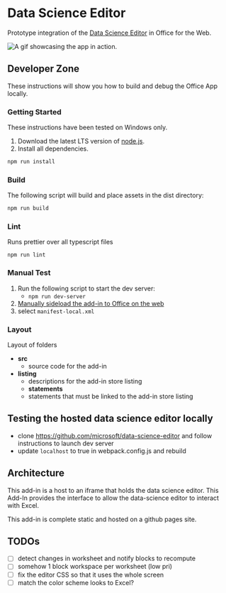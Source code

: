 # Data Science Editor

Prototype integration of the [Data Science Editor](https://microsoft.github.io/data-scienc-editor/) in Office for the Web.

![A gif showcasing the app in action.](https://microsoft.github.io/data-science-editor-excel/hosted_files/editorHowTo.gif)

## Developer Zone

These instructions will show you how to build and debug the Office App locally.

### Getting Started

These instructions have been tested on Windows only.

1. Download the latest LTS version of [node.js](https://nodejs.org/en/download/).
1. Install all dependencies.

```bash
npm run install
```

### Build

The following script will build and place assets in the dist directory:

```bash
npm run build
```

### Lint

Runs prettier over all typescript files

```back
npm run lint
```

### Manual Test

1. Run the following script to start the dev server:
    - `npm run dev-server`
1. [Manually sideload the add-in to Office on the web](https://learn.microsoft.com/en-us/office/dev/add-ins/testing/sideload-office-add-ins-for-testing#manually-sideload-an-add-in-to-office-on-the-web)
1. select `manifest-local.xml`

### Layout

Layout of folders

-   **src**
    -   source code for the add-in
-   **listing**
    -   descriptions for the add-in store listing
    -   **statements**
    -   statements that must be linked to the add-in store listing

## Testing the hosted data science editor locally

-   clone https://github.com/microsoft/data-science-editor and follow instructions to launch dev server
-   update `localhost` to true in webpack.config.js and rebuild

## Architecture

This add-in is a host to an iframe that holds the data science editor. This Add-In provides the interface to allow the data-science editor to interact with Excel.

This add-in is complete static and hosted on a github pages site.

## TODOs

-   [ ] detect changes in worksheet and notify blocks to recompute
-   [ ] somehow 1 block workspace per worksheet (low pri)
-   [ ] fix the editor CSS so that it uses the whole screen
-   [ ] match the color scheme looks to Excel?
